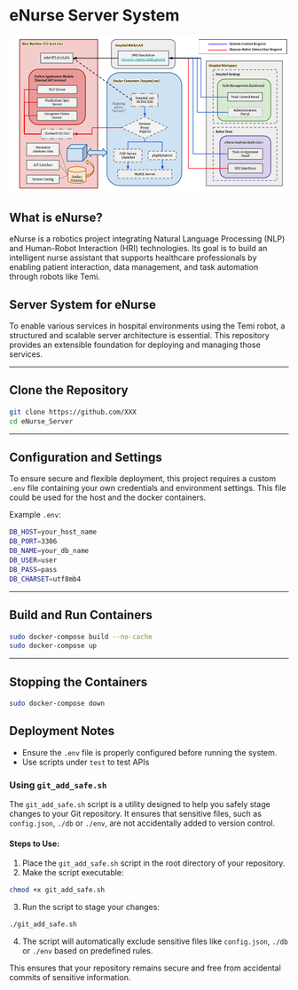 # eNurse Server System

![eNurse Server Deployment in Hospital](eNurse_server.png)

## What is eNurse?
eNurse is a robotics project integrating Natural Language Processing (NLP) and Human-Robot Interaction (HRI) technologies. Its goal is to build an intelligent nurse assistant that supports healthcare professionals by enabling patient interaction, data management, and task automation through robots like Temi.

## Server System for eNurse
To enable various services in hospital environments using the Temi robot, a structured and scalable server architecture is essential. This repository provides an extensible foundation for deploying and managing those services.

---

## Clone the Repository

```bash
git clone https://github.com/XXX
cd eNurse_Server
```

---

## Configuration and Settings

To ensure secure and flexible deployment, this project requires a custom `.env` file containing your own credentials and environment settings. This file could be used for the host and the docker containers.

Example `.env`:

```bash
DB_HOST=your_host_name
DB_PORT=3306
DB_NAME=your_db_name
DB_USER=user
DB_PASS=pass
DB_CHARSET=utf8mb4
```

---

## Build and Run Containers

```bash
sudo docker-compose build --no-cache
sudo docker-compose up 
```

---

## Stopping the Containers

```bash
sudo docker-compose down
```

## Deployment Notes

- Ensure the `.env` file is properly configured before running the system.
- Use scripts under `test` to test APIs


### Using `git_add_safe.sh`

The `git_add_safe.sh` script is a utility designed to help you safely stage changes to your Git repository. It ensures that sensitive files, such as `config.json`, `./db` or `./env`, are not accidentally added to version control.

#### Steps to Use:

1. Place the `git_add_safe.sh` script in the root directory of your repository.
2. Make the script executable:
  ```bash
  chmod +x git_add_safe.sh
  ```
3. Run the script to stage your changes:
  ```bash
  ./git_add_safe.sh
  ```
4. The script will automatically exclude sensitive files like `config.json`, `./db` or `./env` based on predefined rules.

This ensures that your repository remains secure and free from accidental commits of sensitive information.
